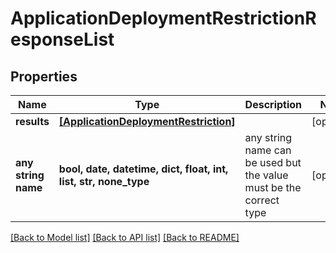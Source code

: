# ApplicationDeploymentRestrictionResponseList


## Properties
Name | Type | Description | Notes
------------ | ------------- | ------------- | -------------
**results** | [**[ApplicationDeploymentRestriction]**](ApplicationDeploymentRestriction.md) |  | [optional] 
**any string name** | **bool, date, datetime, dict, float, int, list, str, none_type** | any string name can be used but the value must be the correct type | [optional]

[[Back to Model list]](../README.md#documentation-for-models) [[Back to API list]](../README.md#documentation-for-api-endpoints) [[Back to README]](../README.md)


